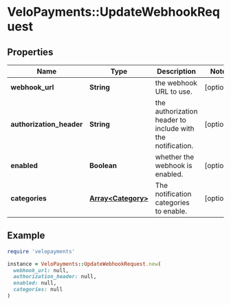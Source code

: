 # VeloPayments::UpdateWebhookRequest

## Properties

| Name | Type | Description | Notes |
| ---- | ---- | ----------- | ----- |
| **webhook_url** | **String** | the webhook URL to use. | [optional] |
| **authorization_header** | **String** | the authorization header to include with the notification. | [optional] |
| **enabled** | **Boolean** | whether the webhook is enabled. | [optional] |
| **categories** | [**Array&lt;Category&gt;**](Category.md) | The notification categories to enable. | [optional] |

## Example

```ruby
require 'velopayments'

instance = VeloPayments::UpdateWebhookRequest.new(
  webhook_url: null,
  authorization_header: null,
  enabled: null,
  categories: null
)
```

